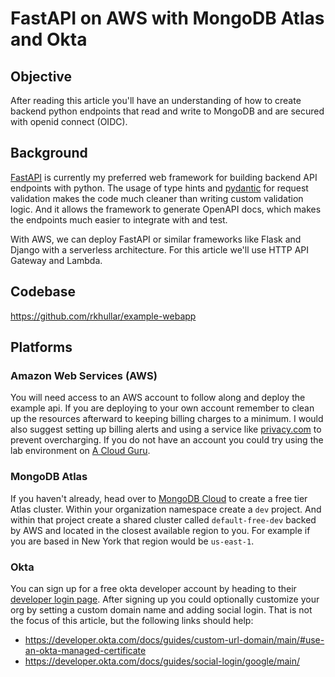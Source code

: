 # FastAPI on AWS with MongoDB Atlas and Okta

## Objective
After reading this article you'll have an understanding of how to create backend python endpoints that read and write to
MongoDB and are secured with openid connect (OIDC). 

## Background
[FastAPI](https://fastapi.tiangolo.com) is currently my preferred web framework for building backend API endpoints with
python. The usage of type hints and [pydantic](https://docs.pydantic.dev/latest) for request validation makes the code
much cleaner than writing custom validation logic. And it allows the framework to generate OpenAPI docs, which makes the
endpoints much easier to integrate with and test.

With AWS, we can deploy FastAPI or similar frameworks like Flask and Django with a serverless architecture. For this
article we'll use HTTP API Gateway and Lambda.

## Codebase
https://github.com/rkhullar/example-webapp

## Platforms
### Amazon Web Services (AWS)
You will need access to an AWS account to follow along and deploy the example api. If you are deploying to your own account
remember to clean up the resources afterward to keeping billing charges to a minimum. I would also suggest setting up
billing alerts and using a service like [privacy.com](https://privacy.com) to prevent overcharging. If you do not have an
account you could try using the lab environment on [A Cloud Guru](https://learn.acloud.guru/labs).

### MongoDB Atlas
If you haven't already, head over to [MongoDB Cloud](https://www.mongodb.com/cloud) to create a free tier Atlas cluster.
Within your organization namespace create a `dev` project. And within that project create a shared cluster called
`default-free-dev` backed by AWS and located in the closest available region to you. For example if you are based in
New York that region would be `us-east-1`.

### Okta
You can sign up for a free okta developer account by heading to their [developer login page](https://developer.okta.com/login).
After signing up you could optionally customize your org by setting a custom domain name and adding social login. That is
not the focus of this article, but the following links should help:
- https://developer.okta.com/docs/guides/custom-url-domain/main/#use-an-okta-managed-certificate
- https://developer.okta.com/docs/guides/social-login/google/main/

